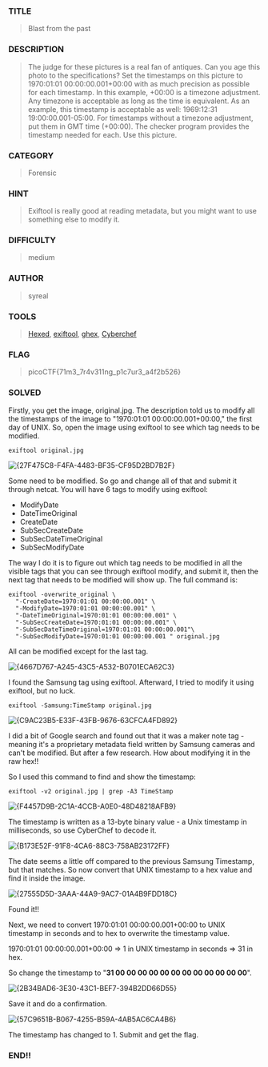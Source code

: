 ### TITLE
>Blast from the past
### DESCRIPTION
> The judge for these pictures is a real fan of antiques. Can you age this photo to the specifications?
Set the timestamps on this picture to 1970:01:01 00:00:00.001+00:00 with as much precision as possible for each timestamp. In this example, +00:00 is a timezone adjustment. Any timezone is acceptable as long as the time is equivalent. As an example, this timestamp is acceptable as well: 1969:12:31 19:00:00.001-05:00. For timestamps without a timezone adjustment, put them in GMT time (+00:00). The checker program provides the timestamp needed for each.
Use this picture.

### CATEGORY
> Forensic
### HINT
> Exiftool is really good at reading metadata, but you might want to use something else to modify it.
### DIFFICULTY
>medium
### AUTHOR
> syreal
### TOOLS
> [Hexed](https://hexed.it/), [exiftool](https://exiftool.org/), [ghex](https://wiki.gnome.org/Apps/Ghex), [Cyberchef](https://cyberchef.org/)
### FLAG
> picoCTF{71m3_7r4v311ng_p1c7ur3_a4f2b526}
### SOLVED
Firstly, you get the image, original.jpg. The description told us to modify all the timestamps of the image to "1970:01:01 00:00:00.001+00:00," the first day of UNIX. So, open the image using exiftool to see which tag needs to be modified.
```
exiftool original.jpg
```

![{27F475C8-F4FA-4483-BF35-CF95D2BD7B2F}](https://github.com/user-attachments/assets/7a3014b1-6d56-46e1-9a39-b1ffa4126e96)

Some need to be modified. So go and change all of that and submit it through netcat. You will have 6 tags to modify using exiftool:
- ModifyDate
- DateTimeOriginal
- CreateDate
- SubSecCreateDate
- SubSecDateTimeOriginal
- SubSecModifyDate

The way I do it is to figure out which tag needs to be modified in all the visible tags that you can see through exiftool modify, and submit it, then the next tag that needs to be modified will show up. The full command is:
```
exiftool -overwrite_original \
  "-CreateDate=1970:01:01 00:00:00.001" \
  "-ModifyDate=1970:01:01 00:00:00.001" \
  "-DateTimeOriginal=1970:01:01 00:00:00.001" \
  "-SubSecCreateDate=1970:01:01 00:00:00.001" \
  "-SubSecDateTimeOriginal=1970:01:01 00:00:00.001"\
  "-SubSecModifyDate=1970:01:01 00:00:00.001 " original.jpg
```
All can be modified except for the last tag.

![{4667D767-A245-43C5-A532-B0701ECA62C3}](https://github.com/user-attachments/assets/203f1287-1300-4433-a747-08b6722a42de)

I found the Samsung tag using exiftool. Afterward, I tried to modify it using exiftool, but no luck.
```
exiftool -Samsung:TimeStamp original.jpg
```
![{C9AC23B5-E33F-43FB-9676-63CFCA4FD892}](https://github.com/user-attachments/assets/0702b9d6-0e72-4a40-afd1-7ea8f5e8a297)

I did a bit of Google search and found out that it was a maker note tag - meaning it's a proprietary metadata field written by Samsung cameras and can't be modified. But after a few research. How about modifying it in the raw hex!!

So I used this command to find and show the timestamp:
```
exiftool -v2 original.jpg | grep -A3 TimeStamp
```
![{F4457D9B-2C1A-4CCB-A0E0-48D48218AFB9}](https://github.com/user-attachments/assets/201bda69-2b99-4d19-89e8-5f1f34f98aad)


The timestamp is written as a 13-byte binary value - a Unix timestamp in milliseconds, so use CyberChef to decode it.

![{B173E52F-91F8-4CA6-88C3-758AB23172FF}](https://github.com/user-attachments/assets/b4fa662a-f5e6-455b-a4eb-1f02377da695)

The date seems a little off compared to the previous Samsung Timestamp, but that matches. So now convert that UNIX timestamp to a hex value and find it inside the image. 

![{27555D5D-3AAA-44A9-9AC7-01A4B9FDD18C}](https://github.com/user-attachments/assets/fdba4f67-65bc-4f99-a0a8-188c0a279c39)

Found it!!

Next, we need to convert 1970:01:01 00:00:00.001+00:00 to UNIX timestamp in seconds and to hex to overwrite the timestamp value.

1970:01:01 00:00:00.001+00:00 => 1 in UNIX timestamp in seconds => 31 in hex.

So change the timestamp to "__31 00 00 00 00 00 00 00 00 00 00 00 00__".

![{2B34BAD6-3E30-43C1-BEF7-394B2DD66D55}](https://github.com/user-attachments/assets/e4a480ed-0e1e-4e88-8e3c-3bcbce9010d6)

Save it and do a confirmation.

![{57C9651B-B067-4255-B59A-4AB5AC6CA4B6}](https://github.com/user-attachments/assets/2492fbc4-aa44-4e91-b7c0-251d92b1fced)

The timestamp has changed to 1. Submit and get the flag.

### END!!
